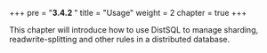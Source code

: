 +++
pre = "<b>3.4.2 </b>"
title = "Usage"
weight = 2
chapter = true
+++

This chapter will introduce how to use DistSQL to manage sharding, readwrite-splitting and other rules in a distributed database.